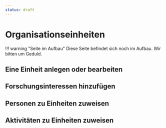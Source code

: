 ```yaml
---
status: draft
---
```



# Organisationseinheiten 

!!! warning "Seite im Aufbau"
    Diese Seite befindet sich noch im Aufbau. Wir bitten um Geduld.

## Eine Einheit anlegen oder bearbeiten

## Forschungsinteressen hinzufügen

## Personen zu Einheiten zuweisen

## Aktivitäten zu Einheiten zuweisen


